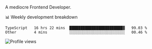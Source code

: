 A mediocre Frontend Developer.

📊 Weekly development breakdown
<!--START_SECTION:waka-->

```text
TypeScript   16 hrs 22 mins  ████████████████████████▓   99.03 %
Other        4 mins          ░░░░░░░░░░░░░░░░░░░░░░░░░   00.46 %
```

<!--END_SECTION:waka-->

<img src="https://gpvc.arturio.dev/iqbalfasri" alt="Profile views"/>
